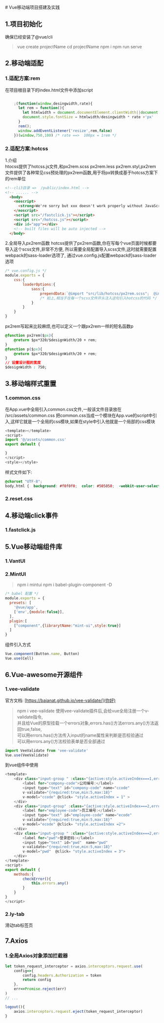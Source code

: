 <!--  --># Vue移动端项目搭建及实践
## 1.项目初始化
确保已经安装了@vue/cli
>  vue create  projectName
> cd projectName
> npm i 
> npm run serve 


## 2.移动端适配
### 1.适配方案:rem
在项目根目录下的index.html文件中添加script
```js

    ;(function(window,desingwidth,rate){
      let rem = function(){
        let htmlwidth = document.documentElement.clientWidth||document.body.clientWidth;
        document.style.fontSize = htmlwidth/desingwidth * rate +'px'
      }
      rem();
      window.addEventListener('resize',rem,false)
    })(window,750,100) /* rate ==>  100px = 1rem */
```

### 2.适配方案:hotcss
1.介绍  
htocss提供了hotcss.js文件,和px2rem.scss  px2rem.less  px2rem.styl,px2rem文件提供了各种常见css预处理的px2rem函数,用于将px转换成基于hotcss方案下的rem单位
```html
<!--cli3目录 =>  /public/index.html -->
<!-- ...... -->
  <body>
    <noscript>
      <strong>We're sorry but xxx doesn't work properly without JavaScript enabled. Please enable it to continue.</strong>
    </noscript>
    <script src="/fastclick.js"></script> 
    <script src="/hotcss.js"></script> 
    <div id="app"></div>
    <!-- built files will be auto injected -->
  </body>
```
2.全局导入px2rem函数
hotcss提供了px2rem函数,你在写每个vue页面时候都要导入这个scss文件,非常不方便,
所以需要全局配置导入scss文件,这时就需要配置webpack的sass-loader选项了,
通过vue.config.js配置webpack的sass-loader选项
```js
/* vue.config.js */
module.exports = {
    css:{
        loaderOptions:{
            sass:{
                prependData:`@import "src/lib/hotcss/px2rem.scss";  @import "@/lib/hotcss/px2rem.scss";`,
                /* 如上,相当于在每一个scss文件开头注入这句引入hotcss的代码 */
            }
        }
    }
}
```
px2rem写起来比较麻烦,也可以定义一个跟px2rem一样的短名函数p
```css
@function px2rem($px){
	@return $px*320/$designWidth/20 + rem;
}
@function p($px){
	@return $px*320/$designWidth/20 + rem;
}
// 设置设计图的宽度
$designWidth : 750;
```

## 3.移动端样式重置
### 1.common.css
在App.vue中全局引入common.css文件,一般该文件目录放在 /src/assets/common.css
把common.css当成一个模块在App.vue的script中引入,这样它就是一个全局的css模块,如果在style中引入他就是一个局部的css模块
```js
<template></template>
<script>
import '@/assets/common.css'
export default {

}
</script>
<style></style>
```
样式文件如下:
```css
@charset "UTF-8";
body,html {  background: #f0f0f0;  color: #505050;  -webkit-user-select: none;  -moz-user-select: none;  -ms-user-select: none;  user-select: none;  -webkit-tap-highlight-color: transparent;  -webkit-touch-callout: none;  -webkit-overflow-scrolling: touch;}body,button,input,select,textarea {  font: 14px/1.5 'PingFang SC','\5b8b\4f53', 'Helvetica Neue', Arial,'Liberation Sans',    FreeSans, 'Hiragino Sans GB', 'Microsoft YaHei', sans-serif;  line-height: 20px;}article,aside,blockquote,body,button,code,dd,details,div,dl,dt,fieldset,figcaption,figure,footer,form,h1,h2,h3,h4,h5,h6,header,hgroup,hr,html,input,legend,li,menu,nav,ol,p,pre,section,td,textarea,th,ul {  padding: 0;  margin: 0;}ol,ul {  list-style: none;}body,div,fieldset,form,h1,h2,h3,h4,h5,h6,html,p {  -webkit-text-size-adjust: none;}table {  border-collapse: collapse;  border-spacing: 0;}fieldset,image {  border: none;}:focus,a:focus {  outline: 0;}h1,h2,h3,h4,h5,h6 {  font-weight: 400;}input[type='button'] {  -webkit-appearance: none;  outline: 0;}input::-webkit-input-placeholder {  color: #969;}textarea::-webkit-input-placeholder {  color: #969;}input:focus::-webkit-input-placeholder {  color: #969;}input::-webkit-input-speech-button {  display: none;}a,button,input,optgroup,select,textarea {  -webkit-tap-highlight-color: transparent;  color: inherit;}a {  text-decoration: none;}.overflow-txt {  white-space: nowrap;  text-overflow: ellipsis;}.fl {  float: left;}.fr {  float: right;}.clearfix:after,.clearfix:before {  display: table;  content: ' ';  height: 0;  font-size: 0;  line-height: 0;}.clearfix:after {  clear: both;}.block {  padding: 0;  margin: 0;  display: block;}
```
### 2.reset.css

## 4.移动端click事件
### 1.fastclick.js

## 5.Vue移动端组件库
### 1.VantUI

### 2.MintUI
> npm i mintui
> npm i babel-plugin-component -D
```js
/* babel 配置 */
module.exports = {
  presets: [
    '@vue/app',
    ['env',{module:false}],
  ],
  plugin:[
    ["component",{librarytName:"mint-ui",style:true}]
  ]
}
```
组件引入方式
```js
Vue.component(Button.name, Button)
Vue.use(Cell)
```

## 6.Vue-awesome开源组件

### 1.vee-validate
官方文档: [https://baianat.github.io/vee-validate/](你好)
> npm i vee-validate
使用vee-validate插件后,会给vue全局注册一个v-validate指令,  
并且给Vue的原型挂载一个errors对象,errors.has()方法errors.any()方法返回true,false,  
可以用errors.has()方法传入input的name属性来判断是否校验通过    
可以用errors.any()方法校验表单是否全部通过  
```js
import VeeValidate from 'vee-validate'
Vue.use(VeeValidate)
```
到vue组件中使用
```js
<template>
    <div class="input-group " :class="{active:style.activeIndex===1,error:errors.has('ccode')}">
        <label for="compony-code">公司编号:</label>
        <input type="text" id="compony-code" name="ccode"
        v-validate="{required:true,min:5,max:18}"
        v-model="ccode" @click= "style.activeIndex = 1" >
    </div>
    <div class="input-group" :class="{active:style.activeIndex===2,error:errors.has('ecode')}">
        <label for="employee-code">员工编号:</label>
        <input type="text" id="employee-code" name="ecode"
        v-validate="{required:true,min:5,max:18}"
        v-model="ecode" @click= "style.activeIndex =2">
    </div>
    <div class="input-group " :class="{active:style.activeIndex===2,error:errors.has('pwd')}">
        <label for="pwd">登录密码:</label>
        <input type="text" id="pwd"  name="pwd"
        v-validate="{required:true,min:5,max:18}"
        v-model="pwd"  @click= "style.activeIndex = 3">
    </div>
</template>
<script>
export default {
    methods:{
        checkError(){
            this.errors.any()
        }
    }
}
</script>
```

### 2.ly-tab
滑动tab标签页


## 7.Axios
### 1.全局Axios对象添加拦截器
```js
let token_request_interceptor = axios.interceptors.request.use(
    config=>{
        config.headers.Authorization = token
        return config
    },
    err=>Promise.reject(err)
)
// ...

logout(){
    axios.interceptors.request.eject(token_request_interceptor)
}

```
